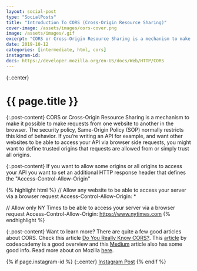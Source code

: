 ```yaml
---
layout: social-post
type: "SocialPosts"
title: "Introduction To CORS (Cross-Origin Resource Sharing)"
cover-image: /assets/images/cors-cover.png
image: /assets/images/.gif
excerpt: "CORS or Cross-Origin Resource Sharing is a mechanism to make it possible to make requests from one website to another in the browser. The security policy, Same-Origin Policy (SOP) normally restricts this kind of behavior. If you’re writing an API for example, and want other websites to be able to access your API via browser side requests, you might want to define trusted origins that requests are allowed from or simply trust all origins. Check the link in the bio for more info!"
date: 2019-10-12
categories: [intermediate, html, cors]
instagram-id:
docs: https://developer.mozilla.org/en-US/docs/Web/HTTP/CORS
---
```

{:.center}
# {{ page.title }}

{:.post-content}
CORS or Cross-Origin Resource Sharing is a mechanism to make it possible to
make requests from one website to another in the browser. The security policy,
Same-Origin Policy (SOP) normally restricts this kind of behavior. If you’re writing
an API for example, and want other websites to be able to access your API via
browser side requests, you might want to define trusted origins that requests
are allowed from or simply trust all origins.

{:.post-content}
If you want to allow some origins or all origins to access your API you want to
set an additional HTTP response header that defines the "Access-Control-Allow-Origin"

{% highlight html %}
// Allow any website to be able to access your server via a browser request
Access-Control-Allow-Origin: *

// Allow only NY Times to be able to access your server via a browser request
Access-Control-Allow-Origin: https://www.nytimes.com
{% endhighlight %}

{:.post-content}
Want to learn more? There are quite a few good articles about CORS. Check this
article <a href="http://performantcode.com/web/do-you-really-know-cors" target="_blank">Do You Really Know CORS?</a>.
This <a href="https://www.codecademy.com/articles/what-is-cors" target="_blank">article</a>
by codeacademy is a good overview and this <a href="https://medium.com/@electra_chong/what-is-cors-what-is-it-used-for-308cafa4df1a" target="_blank">Medium</a>
article also has some good info.
Read more about on Mozilla <a href="{{page.docs}}" target="_blank">here</a>.

{% if page.instagram-id %}
{:.center}
<a class="insta-link" href="https://www.instagram.com/p/{{page.instagram-id}}" target="_blank">Instagram Post</a>
{% endif %}
